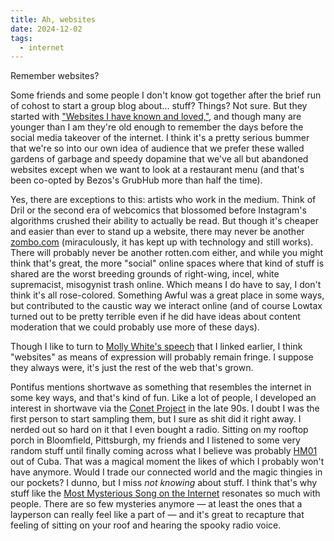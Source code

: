 ```yaml
---
title: Ah, websites
date: 2024-12-02
tags:
  - internet
---
```


Remember websites?

Some friends and some people I don't know got together after the brief run of cohost to start a group blog about... stuff? Things? Not sure. But they started with ["Websites I have known and loved,"](https://eggbugrotator.bearblog.dev/eggbug-memorial-rotator-1-websites-we-have-known-and-loved/), and though many are younger than I am they're old enough to remember the days before the social media takeover of the internet. I think it's a pretty serious bummer that we're so into our own idea of audience that we prefer these walled gardens of garbage and speedy dopamine that we've all but abandoned websites except when we want to look at a restaurant menu (and that's been co-opted by Bezos's GrubHub more than half the time).

Yes, there are exceptions to this: artists who work in the medium. Think of Dril or the second era of webcomics that blossomed before Instagram's algorithms crushed their ability to actually be read. But though it's cheaper and easier than ever to stand up a website, there may never be another [zombo.com](https://zombo.com/) (miraculously, it has kept up with technology and still works). There will probably never be another rotten.com either, and while you might think that's great, the more "social" online spaces where that kind of stuff is shared are the worst breeding grounds of right-wing, incel, white supremacist, misogynist trash online. Which means I do have to say, I don't think it's all rose-colored. Something Awful was a great place in some ways, but contributed to the caustic way we interact online (and of course Lowtax turned out to be pretty terrible even if he did have ideas about content moderation that we could probably use more of these days).

Though I like to turn to [Molly White's speech](/blog/the-web-we-could-have/) that I linked earlier, I think "websites" as means of expression will probably remain fringe. I suppose they always were, it's just the rest of the web that's grown.

Pontifus mentions shortwave as something that resembles the internet in some key ways, and that's kind of fun. Like a lot of people, I developed an interest in shortwave via the [Conet Project](https://soundcloud.com/the-conet-project/sets/the-conet-project) in the late 90s. I doubt I was the first person to start sampling them, but I sure as shit did it right away. I nerded out so hard on it that I even bought a radio. Sitting on my rooftop porch in Bloomfield, Pittsburgh, my friends and I listened to some very random stuff until finally coming across what I believe was probably [HM01](https://priyom.org/number-stations/digital/hm01) out of Cuba. That was a magical moment the likes of which I probably won't have anymore. Would I trade our connected world and the magic thingies in our pockets? I dunno, but I miss _not knowing_ about stuff. I think that's why stuff like the [Most Mysterious Song on the Internet](/blog/mystery-solved/) resonates so much with people. There are so few mysteries anymore — at least the ones that a layperson can really feel like a part of — and it's great to recapture that feeling of sitting on your roof and hearing the spooky radio voice.